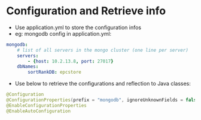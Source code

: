 # Configuration and Retrieve info

+ Use application.yml to store the configuration infos
+ eg: mongodb config in application.yml:
```yml
mongodb:
    # list of all servers in the mongo cluster (one line per server)
    servers:
        - {host: 10.2.13.8, port: 27017}
    dbNames:
        sortRankDB: epcstore
```
+ Use below to retrieve the configurations and reflection to Java classes:
```java
@Configuration
@ConfigurationProperties(prefix = "mongodb", ignoreUnknownFields = false)
@EnableConfigurationProperties
@EnableAutoConfiguration
```
